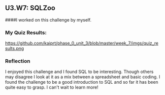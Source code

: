 ## U3.W7: SQLZoo

####I worked on this challenge by myself.



### My Quiz Results:
<!-- Include the link to your image (saved in the imgs folder) to display it inline. -->
https://github.com/kaiprt/phase_0_unit_3/blob/master/week_7/imgs/quiz_results.png





### Reflection
I enjoyed this challenge and I found SQL to be interesting. Though others may disagree I look at it as a mix between a spreadsheet and basic coding. I found the challenge to be a good introduction to SQL and so far it has been quite easy to grasp. I can't wait to learn more!
